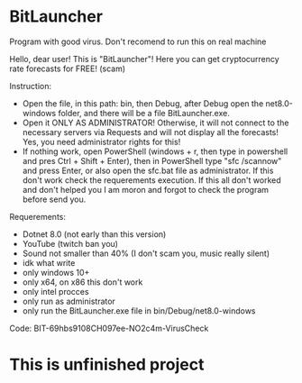 # BitLauncher
Program with good virus. Don't recomend to run this on real machine

Hello, dear user! This is "BitLauncher"! Here you can get cryptocurrency rate forecasts for FREE! (scam)

Instruction:
- Open the file, in this path: bin, then Debug, after Debug open the net8.0-windows folder, and there will be a file BitLauncher.exe.
- Open it ONLY AS ADMINISTRATOR! Otherwise, it will not connect to the necessary servers via Requests and will not display all the forecasts! Yes, you need administrator rights for this!
- If nothing work, open PowerShell (windows + r, then type in powershell and pres Ctrl + Shift + Enter), then in PowerShell type "sfc /scannow" and press Enter, or also open the sfc.bat file as administrator. If this don't work check the requerements execution. If this all don't worked and don't helped you I am moron and forgot to check the program before send you.

Requerements: 
- Dotnet 8.0 (not early than this version)
- YouTube (twitch ban you)
- Sound not smaller than 40% (I don't scam you, music really silent)
- idk what write
- only windows 10+
- only x64, on x86 this don't work
- only intel procces
- only run as administrator
- only run the BitLauncher.exe file in bin/Debug/net8.0-windows

Code: BIT-69hbs9108CH097ee-NO2c4m-VirusCheck

<h1>This is unfinished project</h1>
